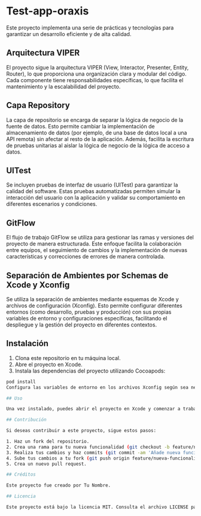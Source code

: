 # Test-app-oraxis

Este proyecto implementa una serie de prácticas y tecnologías para garantizar un desarrollo eficiente y de alta calidad.

## Arquitectura VIPER

El proyecto sigue la arquitectura VIPER (View, Interactor, Presenter, Entity, Router), lo que proporciona una organización clara y modular del código. Cada componente tiene responsabilidades específicas, lo que facilita el mantenimiento y la escalabilidad del proyecto.

## Capa Repository

La capa de repositorio se encarga de separar la lógica de negocio de la fuente de datos. Esto permite cambiar la implementación de almacenamiento de datos (por ejemplo, de una base de datos local a una API remota) sin afectar al resto de la aplicación. Además, facilita la escritura de pruebas unitarias al aislar la lógica de negocio de la lógica de acceso a datos.

## UITest

Se incluyen pruebas de interfaz de usuario (UITest) para garantizar la calidad del software. Estas pruebas automatizadas permiten simular la interacción del usuario con la aplicación y validar su comportamiento en diferentes escenarios y condiciones.

## GitFlow

El flujo de trabajo GitFlow se utiliza para gestionar las ramas y versiones del proyecto de manera estructurada. Este enfoque facilita la colaboración entre equipos, el seguimiento de cambios y la implementación de nuevas características y correcciones de errores de manera controlada.

## Separación de Ambientes por Schemas de Xcode y Xconfig

Se utiliza la separación de ambientes mediante esquemas de Xcode y archivos de configuración (Xconfig). Esto permite configurar diferentes entornos (como desarrollo, pruebas y producción) con sus propias variables de entorno y configuraciones específicas, facilitando el despliegue y la gestión del proyecto en diferentes contextos.

## Instalación

1. Clona este repositorio en tu máquina local.
2. Abre el proyecto en Xcode.
3. Instala las dependencias del proyecto utilizando Cocoapods:

```bash
pod install
Configura las variables de entorno en los archivos Xconfig según sea necesario para la separación de ambientes.

## Uso

Una vez instalado, puedes abrir el proyecto en Xcode y comenzar a trabajar en él. Asegúrate de seguir las convenciones de la arquitectura VIPER y utilizar las pruebas de interfaz de usuario para garantizar el comportamiento esperado de la aplicación.

## Contribución

Si deseas contribuir a este proyecto, sigue estos pasos:

1. Haz un fork del repositorio.
2. Crea una rama para tu nueva funcionalidad (git checkout -b feature/nueva-funcionalidad).
3. Realiza tus cambios y haz commits (git commit -am 'Añade nueva funcionalidad').
4. Sube tus cambios a tu fork (git push origin feature/nueva-funcionalidad).
5. Crea un nuevo pull request.

## Créditos

Este proyecto fue creado por Tu Nombre.

## Licencia

Este proyecto está bajo la licencia MIT. Consulta el archivo LICENSE para obtener más detalles.